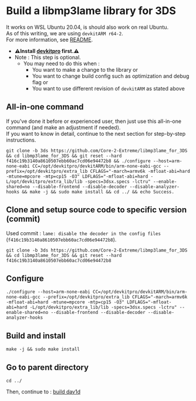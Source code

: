 # Build a libmp3lame library for 3DS

It works on WSL Ubuntu 20.04, is should also work on real Ubuntu. \
As of this writing, we are using `devkitARM r64-2`. \
For more information, see [README](../README.md#build).

* **⚠️Install [devkitpro](00_devkitpro_install.md) first.⚠️**
* Note : This step is optional.
	* You may need to do this when :
		* You want to make a change to the library or
		* You want to change build config such as optimization and debug flag or
		* You want to use different revision of `devkitARM` as stated above

## All-in-one command
If you've done it before or experienced user, then just use this all-in-one command (and make an adjustment if needed). \
If you want to know in detail, continue to the next section for step-by-step instructions.
```
git clone -b 3ds https://github.com/Core-2-Extreme/libmp3lame_for_3DS && cd libmp3lame_for_3DS && git reset --hard f416c19b3140a8610507ebb60ac7cd06e94472b8 && ./configure --host=arm-none-eabi CC=/opt/devkitpro/devkitARM/bin/arm-none-eabi-gcc --prefix=/opt/devkitpro/extra_lib CFLAGS="-march=armv6k -mfloat-abi=hard -mtune=mpcore -mtp=cp15 -O3" LDFLAGS="-mfloat-abi=hard -L/opt/devkitpro/extra_lib/lib -specs=3dsx.specs -lctru" --enable-shared=no --disable-frontend --disable-decoder --disable-analyzer-hooks && make -j && sudo make install && cd ../ && echo Success.
```

## Clone and setup source code to specific version (commit)
Used commit : `lame: disable the decoder in the config files` (`f416c19b3140a8610507ebb60ac7cd06e94472b8`).
```
git clone -b 3ds https://github.com/Core-2-Extreme/libmp3lame_for_3DS && cd libmp3lame_for_3DS && git reset --hard f416c19b3140a8610507ebb60ac7cd06e94472b8
```

## Configure
```
./configure --host=arm-none-eabi CC=/opt/devkitpro/devkitARM/bin/arm-none-eabi-gcc --prefix=/opt/devkitpro/extra_lib CFLAGS="-march=armv6k -mfloat-abi=hard -mtune=mpcore -mtp=cp15 -O3" LDFLAGS="-mfloat-abi=hard -L/opt/devkitpro/extra_lib/lib -specs=3dsx.specs -lctru" --enable-shared=no --disable-frontend --disable-decoder --disable-analyzer-hooks
```

## Build and install
```
make -j && sudo make install
```

## Go to parent directory
```
cd ../
```

Then, continue to : [build dav1d](06_dav1d_build.md)
